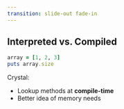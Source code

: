 ```yaml
---
transition: slide-out fade-in
---
```


## Interpreted vs. Compiled

```ruby
array = [1, 2, 3]
puts array.size
```

Crystal:

* Lookup methods at **compile-time**
* Better idea of memory needs
